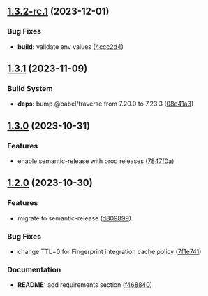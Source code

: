## [1.3.2-rc.1](https://github.com/fingerprintjs/fingerprint-pro-cloudfront-integration/compare/v1.3.1...v1.3.2-rc.1) (2023-12-01)


### Bug Fixes

* **build:** validate env values ([4ccc2d4](https://github.com/fingerprintjs/fingerprint-pro-cloudfront-integration/commit/4ccc2d4851cbd322e44dd85d593c53637cfb75a4))

## [1.3.1](https://github.com/fingerprintjs/fingerprint-pro-cloudfront-integration/compare/v1.3.0...v1.3.1) (2023-11-09)


### Build System

* **deps:** bump @babel/traverse from 7.20.0 to 7.23.3 ([08e41a3](https://github.com/fingerprintjs/fingerprint-pro-cloudfront-integration/commit/08e41a3caf882982fa49890ab185caee1b16eeb5))

## [1.3.0](https://github.com/fingerprintjs/fingerprint-pro-cloudfront-integration/compare/v1.2.0...v1.3.0) (2023-10-31)


### Features

* enable semantic-release with prod releases ([7847f0a](https://github.com/fingerprintjs/fingerprint-pro-cloudfront-integration/commit/7847f0a81a8dcfa384d2939f3acaeabd4b7a2e4a))

## [1.2.0](https://github.com/fingerprintjs/fingerprint-pro-cloudfront-integration/compare/v1.1.6...v1.2.0) (2023-10-30)


### Features

* migrate to semantic-release ([d809899](https://github.com/fingerprintjs/fingerprint-pro-cloudfront-integration/commit/d8098992691bb632e6a774c576e160d7ddbe2a27))


### Bug Fixes

* change TTL=0 for Fingerprint integration cache policy ([7f1e741](https://github.com/fingerprintjs/fingerprint-pro-cloudfront-integration/commit/7f1e741674a7b1a87ea46639b171ad2d0efa8e13))


### Documentation

* **README:** add requirements section ([f468840](https://github.com/fingerprintjs/fingerprint-pro-cloudfront-integration/commit/f4688400f190733e110b52c37bb1648cef57c1db))
